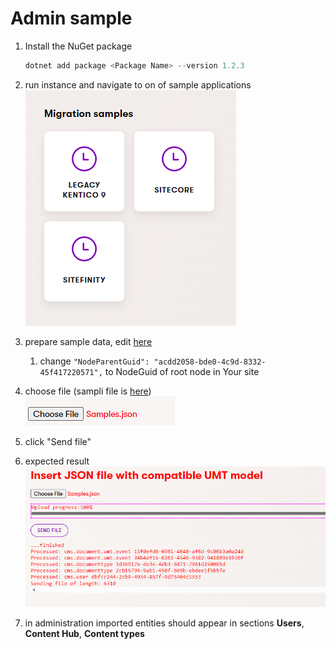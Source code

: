 # Admin sample

1. Install the NuGet package

   ```powershell
   dotnet add package <Package Name> --version 1.2.3
   ```
2. run instance and navigate to on of sample applications  
   ![Sample apps screenshot](./.images/sample-apps.png)
3. prepare sample data, edit [here](./Data/Samples.json)  
   1. change `"NodeParentGuid": "acdd2058-bde0-4c9d-8332-45f417220571",` to NodeGuid of root node in Your site  
4. choose file (sampli file is [here](./Data/Samples.json))  
   ![Pick file](./.images/pick-file.png)
5. click "Send file"
6. expected result  
   ![expected result](./.images/expected-result.png)

7. in administration imported entities should appear in sections **Users**, **Content Hub**, **Content types**
